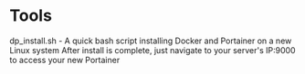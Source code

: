 # Tools

dp_install.sh - A quick bash script installing Docker and Portainer on a new Linux system
After install is complete, just navigate to your server's IP:9000 to access  your new Portainer 
